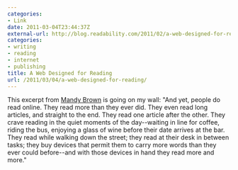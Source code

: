 ```yaml
---
categories:
- Link
date: 2011-03-04T23:44:37Z
external-url: http://blog.readability.com/2011/02/a-web-designed-for-reading/
categories:
- writing
- reading
- internet
- publishing
title: A Web Designed for Reading
url: /2011/03/04/a-web-designed-for-reading/
---
```


This excerpt from <a href="http://blog.readability.com/2011/02/a-web-designed-for-reading/">Mandy Brown</a> is going on my wall: "And yet, people do read online. They read more than they ever did. They even read long articles, and straight to the end. They read one article after the other. They crave reading in the quiet moments of the day--waiting in line for coffee, riding the bus, enjoying a glass of wine before their date arrives at the bar. They read while walking down the street; they read at their desk in between tasks; they buy devices that permit them to carry more words than they ever could before--and with those devices in hand they read more and more."

